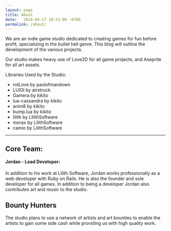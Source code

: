 ```yaml
---
layout: page
title: About
date:   2018-04-17 18:53:00 -0700
permalink: /about/
---
```


We are an indie game studio dedicated to creating games 
for fun before profit, specializing in the bullet hell
genre. This blog will outline the development of the 
various projects.

Our studio makes heavy use of Love2D for all game projects,
and Aseprite for all art assets. 

Libraries Used by the Studio:

- rotLove by paulofmandown
- LUIGI by airstruck
- Gamera by kikito
- lua-cassandra by kikito
- anim8 by kikito
- bump.lua by kikito
- lilith by LilithSoftware
- morax by LilithSoftware
- camio by LilithSoftware

---

## Core Team:

#### Jordan - Lead Developer:
In addition to his work at Lilith Software, Jordan works
professionally as a web developer with Ruby on Rails. He is
also the founder and sole developer for all games. In addition
to being a developer Jordan also contributes art and music
to the studio.

## Bounty Hunters
The studio plans to use a network of artists and art bounties
to enable the artists to gain some side cash while providing
us with high quality work.